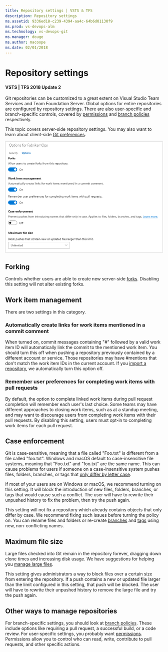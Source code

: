 ```yaml
---
title: Repository settings | VSTS & TFS
description: Repository settings
ms.assetid: 9336ed18-c239-4394-aa4c-64b6d01130f9
ms.prod: vs-devops-alm
ms.technology: vs-devops-git 
ms.manager: douge
ms.author: macoope
ms.date: 02/01/2018
---
```


# Repository settings
#### VSTS | TFS 2018 Update 2

Git repositories can be customized to a great extent on Visual Studio Team Services and Team Foundation Server.
Global options for entire repositories are configured by repository settings.
There are also user-specific and branch-specific controls, covered by [permissions](../../security/set-git-tfvc-repository-permissions.md#git-repository) and [branch policies](../branch-policies.md) respectively.

This topic covers server-side repository settings.
You may also want to learn about client-side [Git preferences](git-config.md).

![The options UI](_img/repository-settings/repository-settings.png)

## Forking
Controls whether users are able to create new server-side [forks](forks.md).
Disabling this setting will not alter existing forks.

## Work item management
There are two settings in this category.

### Automatically create links for work items mentioned in a commit comment

When turned on, commit messages containing "#" followed by a valid work item ID will automatically link the commit to the mentioned work item.
You should turn this off when pushing a repository previously contained by a different account or service.
Those repositories may have #mentions that don't match the work item IDs in the current account.
If you [import a repository](../import-git-repository.md), we automatically turn this option off.

### Remember user preferences for completing work items with pull requests

By default, the option to complete linked work items during pull request completion will remember each user's last choice.
Some teams may have different approaches to closing work items, such as at a standup meeting, and may want to discourage users from completing work items with their pull requests.
By disabling this setting, users must opt-in to completing work items for each pull request.  

## Case enforcement

Git is case-sensitive, meaning that a file called "Foo.txt" is different from a file called "foo.txt".
Windows and macOS default to case-insensitive file systems, meaning that "Foo.txt" and "foo.txt" are the same name.
This can cause problems for users if someone on a case-insensitive system pushes files, folders, branches, or tags that [only differ by letter case](case-sensitivity.md).

If most of your users are on Windows or macOS, we recommend turning on this setting.
It will block the introduction of new files, folders, branches, or tags that would cause such a conflict.
The user will have to rewrite their unpushed history to fix the problem, then try the push again.

This setting will not fix a repository which already contains objects that only differ by case.
We recommend fixing such issues before turning the policy on.
You can rename files and folders or re-create [branches](../create-branch.md) and [tags](../how-to/git-tags.md) using new, non-conflicting names.

## Maximum file size

Large files checked into Git remain in the repository forever, dragging down clone times and increasing disk usage.
We have suggestions for helping you [manage large files](../manage-large-files.md).

This setting gives administrators a way to block files over a certain size from entering the repository.
If a push contains a new or updated file larger than the limit configured in this setting, that push will be blocked.
The user will have to rewrite their unpushed history to remove the large file and try the push again.

## Other ways to manage repositories

For branch-specific settings, you should look at [branch policies](../branch-policies.md).
These include options like requiring a pull request, a successful build, or a code review.
For user-specific settings, you probably want [permissions](../../security/set-git-tfvc-repository-permissions.md#git-repository).
Permissions allow you to control who can read, write, contribute to pull requests, and other specific actions.
